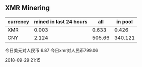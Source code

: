 ## XMR Minering

|currency|mined in last 24 hours|all|in pool|
|---|---|---|---|
|XMR|0.003|0.633|0.426|
|CNY|2.124|505.66|340.121|

今日美元对人民币 6.87	今日xmr对人民币799.06


2018-09-29 21:15